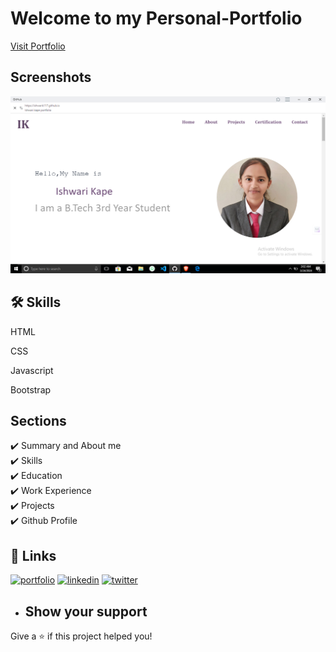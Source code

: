 
# Welcome to my Personal-Portfolio 
<a href="https://ishwarik117.github.io/ishwari-kape/">Visit Portfolio</a>




## Screenshots

![Screenshot (12)](https://github.com/IshwariK117/ishwari-kape/blob/main/images/portfolio%20image.png)



## 🛠 Skills

HTML

CSS

Javascript

Bootstrap


## Sections
✔️ Summary and About me\
✔️ Skills\
✔️ Education\
✔️ Work Experience\
✔️ Projects\
✔️ Github Profile


## 🔗 Links
[![portfolio](https://img.shields.io/badge/my_portfolio-000?style=for-the-badge&logo=ko-fi&logoColor=white)](https://ishwarik117.github.io/ishwarikape/)
[![linkedin](https://img.shields.io/badge/linkedin-0A66C2?style=for-the-badge&logo=linkedin&logoColor=white)](AQHTT8sb35rXbwAAAYtD2NYwDbOQWYllkQchsw5gU2Nub2OLpG07ah8yHegtuZtsTmqWhm8XDsIoADygky5GXDCn86I4jnrJPRWlPRdHqsIuUZjY7h0BLZUx6ZxpxAMED7534YU)
[![twitter](https://img.shields.io/badge/twitter-1DA1F2?style=for-the-badge&logo=twitter&logoColor=white)](https://twitter.com/)


- ## Show your support
Give a ⭐️ if this project helped you!
